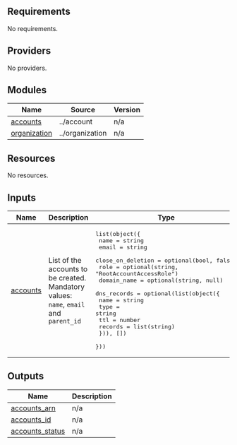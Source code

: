 <!-- BEGIN_TF_DOCS -->
## Requirements

No requirements.

## Providers

No providers.

## Modules

| Name | Source | Version |
|------|--------|---------|
| <a name="module_accounts"></a> [accounts](#module\_accounts) | ../account | n/a |
| <a name="module_organization"></a> [organization](#module\_organization) | ../organization | n/a |

## Resources

No resources.

## Inputs

| Name | Description | Type | Default | Required |
|------|-------------|------|---------|:--------:|
| <a name="input_accounts"></a> [accounts](#input\_accounts) | List of the accounts to be created. Mandatory values: `name`, `email` and `parent_id` | <pre>list(object({<br/>    name              = string<br/>    email             = string<br/>    close_on_deletion = optional(bool, false)<br/>    role              = optional(string, "RootAccountAccessRole")<br/>    domain_name       = optional(string, null)<br/>    dns_records = optional(list(object({<br/>      name    = string<br/>      type    = string<br/>      ttl     = number<br/>      records = list(string)<br/>    })), [])<br/>  }))</pre> | `[]` | no |

## Outputs

| Name | Description |
|------|-------------|
| <a name="output_accounts_arn"></a> [accounts\_arn](#output\_accounts\_arn) | n/a |
| <a name="output_accounts_id"></a> [accounts\_id](#output\_accounts\_id) | n/a |
| <a name="output_accounts_status"></a> [accounts\_status](#output\_accounts\_status) | n/a |
<!-- END_TF_DOCS -->